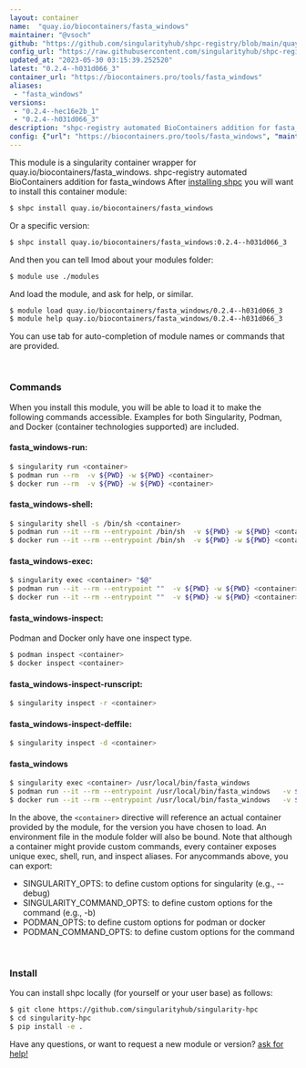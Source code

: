 ```yaml
---
layout: container
name:  "quay.io/biocontainers/fasta_windows"
maintainer: "@vsoch"
github: "https://github.com/singularityhub/shpc-registry/blob/main/quay.io/biocontainers/fasta_windows/container.yaml"
config_url: "https://raw.githubusercontent.com/singularityhub/shpc-registry/main/quay.io/biocontainers/fasta_windows/container.yaml"
updated_at: "2023-05-30 03:15:39.252520"
latest: "0.2.4--h031d066_3"
container_url: "https://biocontainers.pro/tools/fasta_windows"
aliases:
 - "fasta_windows"
versions:
 - "0.2.4--hec16e2b_1"
 - "0.2.4--h031d066_3"
description: "shpc-registry automated BioContainers addition for fasta_windows"
config: {"url": "https://biocontainers.pro/tools/fasta_windows", "maintainer": "@vsoch", "description": "shpc-registry automated BioContainers addition for fasta_windows", "latest": {"0.2.4--h031d066_3": "sha256:1779fac716a9724c924a0e446f2ffe9cf6201901cb0a882a0c1b9e5e064a9979"}, "tags": {"0.2.4--hec16e2b_1": "sha256:cdcbceb94d381b3a24fcdd25694d1cbb2a86f00bc2f5d81da0b23d58340e0445", "0.2.4--h031d066_3": "sha256:1779fac716a9724c924a0e446f2ffe9cf6201901cb0a882a0c1b9e5e064a9979"}, "docker": "quay.io/biocontainers/fasta_windows", "aliases": {"fasta_windows": "/usr/local/bin/fasta_windows"}}
---
```


This module is a singularity container wrapper for quay.io/biocontainers/fasta_windows.
shpc-registry automated BioContainers addition for fasta_windows
After [installing shpc](#install) you will want to install this container module:


```bash
$ shpc install quay.io/biocontainers/fasta_windows
```

Or a specific version:

```bash
$ shpc install quay.io/biocontainers/fasta_windows:0.2.4--h031d066_3
```

And then you can tell lmod about your modules folder:

```bash
$ module use ./modules
```

And load the module, and ask for help, or similar.

```bash
$ module load quay.io/biocontainers/fasta_windows/0.2.4--h031d066_3
$ module help quay.io/biocontainers/fasta_windows/0.2.4--h031d066_3
```

You can use tab for auto-completion of module names or commands that are provided.

<br>

### Commands

When you install this module, you will be able to load it to make the following commands accessible.
Examples for both Singularity, Podman, and Docker (container technologies supported) are included.

#### fasta_windows-run:

```bash
$ singularity run <container>
$ podman run --rm  -v ${PWD} -w ${PWD} <container>
$ docker run --rm  -v ${PWD} -w ${PWD} <container>
```

#### fasta_windows-shell:

```bash
$ singularity shell -s /bin/sh <container>
$ podman run --it --rm --entrypoint /bin/sh  -v ${PWD} -w ${PWD} <container>
$ docker run --it --rm --entrypoint /bin/sh  -v ${PWD} -w ${PWD} <container>
```

#### fasta_windows-exec:

```bash
$ singularity exec <container> "$@"
$ podman run --it --rm --entrypoint ""  -v ${PWD} -w ${PWD} <container> "$@"
$ docker run --it --rm --entrypoint ""  -v ${PWD} -w ${PWD} <container> "$@"
```

#### fasta_windows-inspect:

Podman and Docker only have one inspect type.

```bash
$ podman inspect <container>
$ docker inspect <container>
```

#### fasta_windows-inspect-runscript:

```bash
$ singularity inspect -r <container>
```

#### fasta_windows-inspect-deffile:

```bash
$ singularity inspect -d <container>
```


#### fasta_windows

```bash
$ singularity exec <container> /usr/local/bin/fasta_windows
$ podman run --it --rm --entrypoint /usr/local/bin/fasta_windows   -v ${PWD} -w ${PWD} <container> -c " $@"
$ docker run --it --rm --entrypoint /usr/local/bin/fasta_windows   -v ${PWD} -w ${PWD} <container> -c " $@"
```



In the above, the `<container>` directive will reference an actual container provided
by the module, for the version you have chosen to load. An environment file in the
module folder will also be bound. Note that although a container
might provide custom commands, every container exposes unique exec, shell, run, and
inspect aliases. For anycommands above, you can export:

 - SINGULARITY_OPTS: to define custom options for singularity (e.g., --debug)
 - SINGULARITY_COMMAND_OPTS: to define custom options for the command (e.g., -b)
 - PODMAN_OPTS: to define custom options for podman or docker
 - PODMAN_COMMAND_OPTS: to define custom options for the command

<br>

### Install

You can install shpc locally (for yourself or your user base) as follows:

```bash
$ git clone https://github.com/singularityhub/singularity-hpc
$ cd singularity-hpc
$ pip install -e .
```

Have any questions, or want to request a new module or version? [ask for help!](https://github.com/singularityhub/singularity-hpc/issues)